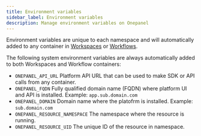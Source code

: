```yaml
---
title: Environment variables
sidebar_label: Environment variables
description: Manage environment variables on Onepanel
---
```


Environment variables are unique to each namespace and will automatically added to any container in [Workspaces](/docs/getting-started/concepts/workspaces) or [Workflows](/docs/getting-started/concepts/workflows).

The following system environment variables are always automatically added to both Workspaces and Workflow containers:

- `ONEPANEL_API_URL` Platform API URL that can be used to make SDK or API calls from any container.
- `ONEPANEL_FQDN` Fully qualified domain name (FQDN) where platform UI and API is installed. Example: `app.sub.domain.com`
- `ONEPANEL_DOMAIN` Domain name where the platofrm is installed. Example: `sub.domain.com`
- `ONEPANEL_RESOURCE_NAMESPACE` The namespace where the resource is running.
- `ONEPANEL_RESOURCE_UID` The unique ID of the resource in namespace.
